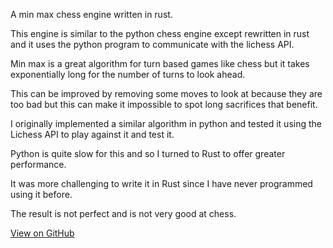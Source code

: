 A min max chess engine written in rust.

This engine is similar to the python chess engine except rewritten in rust and it uses the python program to communicate with the lichess API.

Min max is a great algorithm for turn based games like chess but it takes exponentially long for the number of turns to look ahead.

This can be improved by removing some moves to look at because they are too bad but this can make it impossible to spot long sacrifices that benefit.

I originally implemented a similar algorithm in python and tested it using the Lichess API to play against it and test it.

Python is quite slow for this and so I turned to Rust to offer greater performance.

It was more challenging to write it in Rust since I have never programmed using it before.

The result is not perfect and is not very good at chess.

[View on GitHub](https://github.com/RuairidhWilliamson/chess)